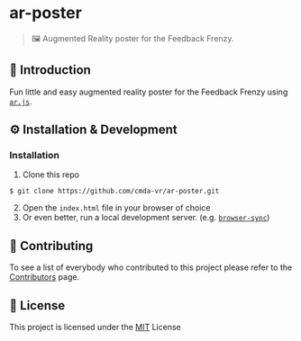 # ar-poster
> 🖼 Augmented Reality poster for the Feedback Frenzy.

## 📖 Introduction
Fun little and easy augmented reality poster for the Feedback Frenzy using [`ar.js`](https://github.com/jeromeetienne/AR.js).

## ⚙ Installation & Development

### Installation
1. Clone this repo
```
$ git clone https://github.com/cmda-vr/ar-poster.git
```

2. Open the `index.html` file in your browser of choice
3. Or even better, run a local development server. (e.g. [`browser-sync`](https://browsersync.io/))

## 📄 Contributing
To see a list of everybody who contributed to this project please refer to the [Contributors](https://github.com/samhoudmedia/aframe-boilerplate/graphs/contributors) page.

## 📃 License
This project is licensed under the [MIT](LICENSE) License